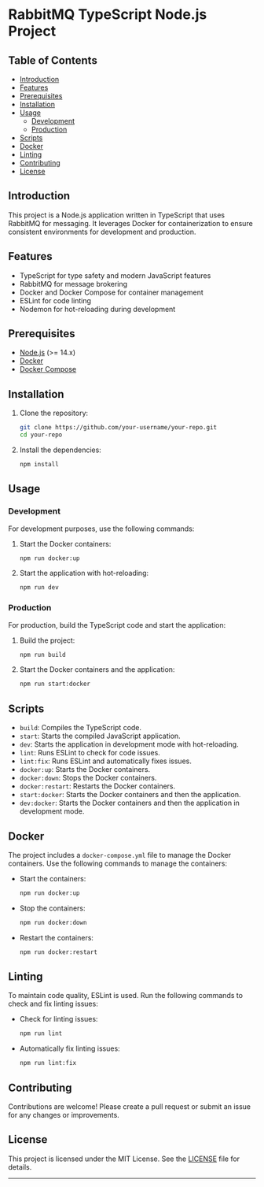 # RabbitMQ TypeScript Node.js Project

## Table of Contents
- [Introduction](#introduction)
- [Features](#features)
- [Prerequisites](#prerequisites)
- [Installation](#installation)
- [Usage](#usage)
  - [Development](#development)
  - [Production](#production)
- [Scripts](#scripts)
- [Docker](#docker)
- [Linting](#linting)
- [Contributing](#contributing)
- [License](#license)

## Introduction
This project is a Node.js application written in TypeScript that uses RabbitMQ for messaging. It leverages Docker for containerization to ensure consistent environments for development and production.

## Features
- TypeScript for type safety and modern JavaScript features
- RabbitMQ for message brokering
- Docker and Docker Compose for container management
- ESLint for code linting
- Nodemon for hot-reloading during development

## Prerequisites
- [Node.js](https://nodejs.org/) (>= 14.x)
- [Docker](https://www.docker.com/)
- [Docker Compose](https://docs.docker.com/compose/)

## Installation
1. Clone the repository:
    ```bash
    git clone https://github.com/your-username/your-repo.git
    cd your-repo
    ```

2. Install the dependencies:
    ```bash
    npm install
    ```

## Usage

### Development
For development purposes, use the following commands:

1. Start the Docker containers:
    ```bash
    npm run docker:up
    ```

2. Start the application with hot-reloading:
    ```bash
    npm run dev
    ```

### Production
For production, build the TypeScript code and start the application:

1. Build the project:
    ```bash
    npm run build
    ```

2. Start the Docker containers and the application:
    ```bash
    npm run start:docker
    ```

## Scripts
- `build`: Compiles the TypeScript code.
- `start`: Starts the compiled JavaScript application.
- `dev`: Starts the application in development mode with hot-reloading.
- `lint`: Runs ESLint to check for code issues.
- `lint:fix`: Runs ESLint and automatically fixes issues.
- `docker:up`: Starts the Docker containers.
- `docker:down`: Stops the Docker containers.
- `docker:restart`: Restarts the Docker containers.
- `start:docker`: Starts the Docker containers and then the application.
- `dev:docker`: Starts the Docker containers and then the application in development mode.

## Docker
The project includes a `docker-compose.yml` file to manage the Docker containers. Use the following commands to manage the containers:

- Start the containers:
    ```bash
    npm run docker:up
    ```

- Stop the containers:
    ```bash
    npm run docker:down
    ```

- Restart the containers:
    ```bash
    npm run docker:restart
    ```

## Linting
To maintain code quality, ESLint is used. Run the following commands to check and fix linting issues:

- Check for linting issues:
    ```bash
    npm run lint
    ```

- Automatically fix linting issues:
    ```bash
    npm run lint:fix
    ```

## Contributing
Contributions are welcome! Please create a pull request or submit an issue for any changes or improvements.

## License
This project is licensed under the MIT License. See the [LICENSE](LICENSE) file for details.

---
